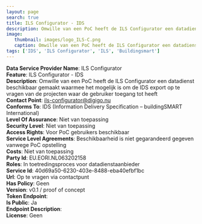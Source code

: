 ```yaml
---
layout: page
search: true
title: ILS Configurator - IDS
description: Omwille van een PoC heeft de ILS Configurator een datadienst beschikbaar gemaakt waarmee het mogelijk is om de IDS export op te vragen van de projecten waar de gebruiker toegang tot heeft
image:
   thumbnail: images/logo_ILS-C.png
   caption: Omwille van een PoC heeft de ILS Configurator een datadienst beschikbaar gemaakt waarmee het mogelijk is om de IDS export op te vragen van de projecten waar de gebruiker toegang tot heeft
tags: ['IDS', 'ILS Configurator', 'ILS', 'Buildingsmart']
---
```


<b>Data Service Provider Name</b>: ILS Configurator  
<b>Feature</b>: ILS Configurator - IDS  
<b>Description</b>: Omwille van een PoC heeft de ILS Configurator een datadienst beschikbaar gemaakt waarmee het mogelijk is om de IDS export op te vragen van de projecten waar de gebruiker toegang tot heeft  
<b>Contact Point</b>: ils-configurator@digigo.nu  
<b>Conforms To</b>: IDS (Information Delivery Specification – buildingSMART International)  
<b>Level Of Assurance</b>: Niet van toepassing  
<b>Security Level</b>: Niet van toepassing  
<b>Access Rights</b>: Voor PoC gebruikers beschikbaar  
<b>Service Level Agreements</b>: Beschikbaarheid is niet gegarandeerd gegeven vanwege PoC opstelling  
<b>Costs</b>: Niet van toepassing  
<b>Party Id</b>: EU.EORI.NL063202158  
<b>Roles</b>: In toetredingsproces voor datadienstaanbieder  
<b>Service Id</b>: 40d69a50-6230-403e-8488-eba40efbf1bc  
<b>Url</b>: Op te vragen via contactpunt  
<b>Has Policy</b>: Geen  
<b>Version</b>: v0.1 / proof of concept  
<b>Token Endpoint</b>: []()  
<b>Is Public</b>: Ja  
<b>Endpoint Description</b>: []()  
<b>License</b>: Geen  
